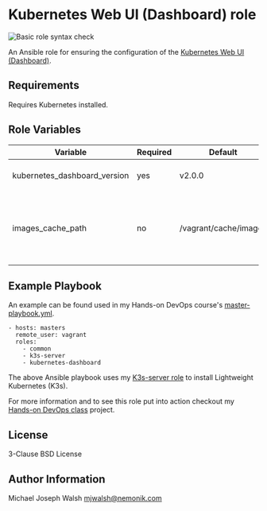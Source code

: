 # Kubernetes Web UI (Dashboard) role

![Basic role syntax check](https://github.com/nemonik/kubernetes-dashboard-role/workflows/Basic%20role%20syntax%20check/badge.svg)

An Ansible role for ensuring the configuration of the [Kubernetes Web UI (Dashboard)](https://metallb.universe.tf/).

## Requirements

Requires Kubernetes installed.

## Role Variables

| Variable                     | Required | Default               | Choices             | Comments                                         |
|------------------------------|----------|-----------------------|---------------------|--------------------------------------------------|
| kubernetes_dashboard_version | yes      | v2.0.0                | matches release tag | metallb version to install                       |
| images_cache_path            | no       | /vagrant/cache/images | Path                | Path to folder used to cache saved Docker images |

## Example Playbook

An example can be found used in my Hands-on DevOps course's [master-playbook.yml](https://github.com/nemonik/hands-on-DevOps/blob/master/ansible/master-playbook.yml).

```
- hosts: masters
  remote_user: vagrant
  roles:
    - common
    - k3s-server
    - kubernetes-dashboard
```

The above Ansible playbook uses my [K3s-server role](https://github.com/nemonik/k3s-server-role) to install Lightweight Kubernetes (K3s).

For more information and to see this role put into action checkout my [Hands-on DevOps class](https://github.com/nemonik/hands-on-DevOps) project.

## License

3-Clause BSD License

## Author Information

Michael Joseph Walsh <mjwalsh@nemonik.com>
